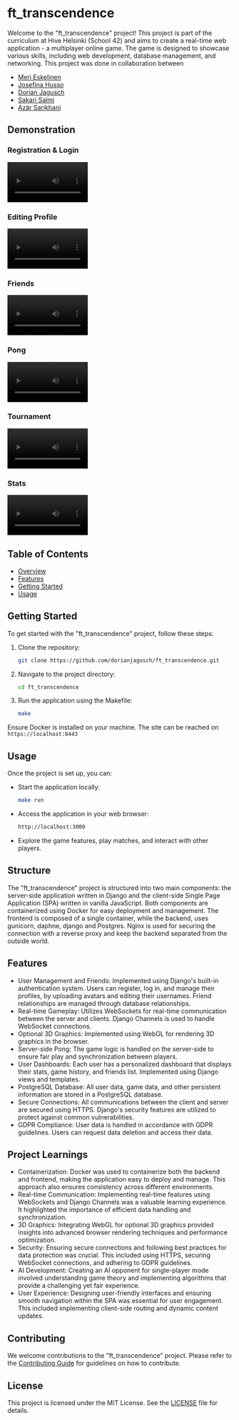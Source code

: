 # ft_transcendence

Welcome to the "ft_transcendence" project! This project is part of the curriculum at Hive Helsinki (School 42) and aims to create a real-time web application - a multiplayer online game. The game is designed to showcase various skills, including web development, database management, and networking. This project was done in collaboration between
- [Meri Eskelinen](https://github.com/merituulie)
- [Josefina Husso](https://github.com/hussojo)
- [Dorian Jagusch](https://github.com/dorianjagusch)
- [Sakari Salmi](https://github.com/sakarisalmi)
- [Azär Sarikhani](https://github.com/azarSarikhani/)

## Demonstration

### Registration & Login

[<video src='./demo/login.mov' width=180></video>](https://github.com/dorianjagusch/ft_transcendence/blob/main/demo/login.mov)

### Editing Profile

[<video src='./demo/user-profile.mov' width=180></video>](https://github.com/dorianjagusch/ft_transcendence/blob/main/demo/user-profile.mov)

### Friends

[<video src='./demo/friends.mov.mov' width=180></video>](https://github.com/dorianjagusch/ft_transcendence/blob/main/demo/friends.mov)

### Pong

[<video src='./demo/pong.mov' width=180></video>](https://github.com/dorianjagusch/ft_transcendence/blob/main/demo/pong.mov)

### Tournament

[<video src='./demo/setup-tournament.mov' width=180></video>](https://github.com/dorianjagusch/ft_transcendence/blob/main/demo/setup-tournament.mov)

### Stats

[<video src='./demo/stats.mov' width=180></video>](https://github.com/dorianjagusch/ft_transcendence/blob/main/demo/stats.mov)


## Table of Contents
- [Overview](#overview)
- [Features](#features)
- [Getting Started](#getting-started)
- [Usage](#usage)

## Getting Started

To get started with the "ft_transcendence" project, follow these steps:

1. Clone the repository:
    ```sh
    git clone https://github.com/dorianjagusch/ft_transcendence.git
    ```
2. Navigate to the project directory:
    ```sh
    cd ft_transcendence
    ```
3. Run the application using the Makefile:
    ```sh
    make
    ```

Ensure Docker is installed on your machine.
The site can be reached on `https://localhost:8443`

## Usage

Once the project is set up, you can:

- Start the application locally:
    ```sh
    make run
    ```
- Access the application in your web browser:
    ```sh
    http://localhost:3000
    ```
- Explore the game features, play matches, and interact with other players.

## Structure
The "ft_transcendence" project is structured into two main components: the server-side application written in Django and the client-side Single Page Application (SPA) written in vanilla JavaScript. Both components are containerized using Docker for easy deployment and management. The frontend is composed of a single container, while the backend, uses gunicorn, daphne, django and Postgres. Nginx is used for securing the connection with a reverse proxy and keep the backend separated from the outside world.

## Features
- User Management and Friends: Implemented using Django's built-in authentication system. Users can register, log in, and manage their profiles, by uploading avatars and editing their usernames. Friend relationships are managed through database relationships.
- Real-time Gameplay: Utilizes WebSockets for real-time communication between the server and clients. Django Channels is used to handle WebSocket connections.
- Optional 3D Graphics: Implemented using WebGL for rendering 3D graphics in the browser.
- Server-side Pong: The game logic is handled on the server-side to ensure fair play and synchronization between players.
- User Dashboards: Each user has a personalized dashboard that displays their stats, game history, and friends list. Implemented using Django views and templates.
- PostgreSQL Database: All user data, game data, and other persistent information are stored in a PostgreSQL database.
- Secure Connections: All communications between the client and server are secured using HTTPS. Django's security features are utilized to protect against common vulnerabilities.
- GDPR Compliance: User data is handled in accordance with GDPR guidelines. Users can request data deletion and access their data.

## Project Learnings
- Containerization: Docker was used to containerize both the backend and frontend, making the application easy to deploy and manage. This approach also ensures consistency across different environments.
- Real-time Communication: Implementing real-time features using WebSockets and Django Channels was a valuable learning experience. It highlighted the importance of efficient data handling and synchronization.
- 3D Graphics: Integrating WebGL for optional 3D graphics provided insights into advanced browser rendering techniques and performance optimization.
- Security: Ensuring secure connections and following best practices for data protection was crucial. This included using HTTPS, securing WebSocket connections, and adhering to GDPR guidelines.
- AI Development: Creating an AI opponent for single-player mode involved understanding game theory and implementing algorithms that provide a challenging yet fair experience.
- User Experience: Designing user-friendly interfaces and ensuring smooth navigation within the SPA was essential for user engagement. This included implementing client-side routing and dynamic content updates.

## Contributing

We welcome contributions to the "ft_transcendence" project. Please refer to the [Contributing Guide](docs/contributing.md) for guidelines on how to contribute.

## License

This project is licensed under the MIT License. See the [LICENSE](LICENSE) file for details.

